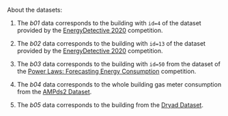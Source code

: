 About the datasets:

1. The *b01* data corresponds to the building with `id=4` of the dataset provided by the [EnergyDetective 2020](https://zenodo.org/record/6590976) competition.


2. The *b02* data corresponds to the building with `id=13` of the dataset provided by the [EnergyDetective 2020](https://zenodo.org/record/6590976) competition. 


3. The *b03* data corresponds to the building with `id=50` from the dataset of the [Power Laws: Forecasting Energy Consumption](https://www.drivendata.org/competitions/51/electricity-prediction-machine-learning/page/101/) competition. 


4. The *b04* data corresponds to the whole building gas meter consumption from the [AMPds2 Dataset](https://dataverse.harvard.edu/dataset.xhtml?persistentId=doi:10.7910/DVN/FIE0S4). 


5. The *b05* data corresponds to the building from the [Dryad Dataset](https://doi.org/10.7941/D1N33Q). 



